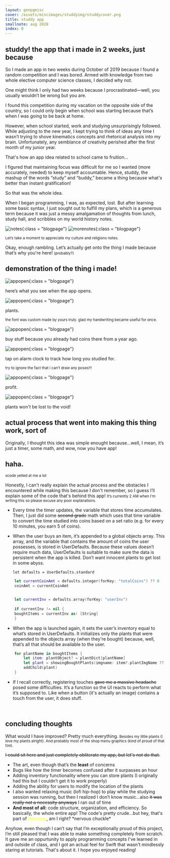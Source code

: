 ```yaml
---
layout: genpgmisc
cover: /assets/miscimages/studdyimg/studdycover.png
title: studdy app
smallnote: aug 2020 
index: 0
---
```


<h2>studdy! the app that i made in 2 weeks, just because</h2>


So I made an app in two weeks during October of 2019 because I found a random competition and I was bored. Armed with knowledge from two whole elective computer science classes, I decided why not. 


One might think I only had two weeks because I procrastinated—well, you usually wouldn’t be wrong but you are. 


I found this competition during my vacation on the opposite side of the country, so I could only begin when school was starting because that’s when I was going to be back at home. 


However, when school started, work and studying unsurprisingly followed. While adjusting to the new year, I kept trying to think of ideas any time I wasn’t trying to shove kinematics concepts and rhetorical analysis into my brain. Unfortunately, any semblance of creativity perished after the first month of my junior year. 


That's how an app idea related to school came to fruition...


I figured that maintaining focus was difficult for me so I wanted (more accurately, needed) to keep myself accountable. Hence, studdy, the mashup of the words “study” and “buddy,” became a thing because what's better than instant gratification!


So that was the whole idea.


When I began programming, I was, as expected, lost. But after learning some basic syntax, I just sought out to fulfill my plans, which is a generous term because it was just a messy amalgamation of thoughts from lunch, study hall, and scribbles on my world history notes.



![notes](/assets/miscimages/studdyimg/studdycr2.jpg){:class = "blogpage"}
![morenotes](/assets/miscimages/studdyimg/studdycr1.jpg){:class = "blogpage"}

<small>Let’s take a moment to appreciate my culture and religions notes. </small>



Okay, enough rambling. Let’s actually get onto the thing I made because that’s why you're here! <small>(probably?)</small> 



<h2>demonstration of the thing i made!</h2>


![appopen](/assets/miscimages/studdyimg/studdy1.gif){:class = "blogpage"}

here’s what you see when the app opens.



![appopen](/assets/miscimages/studdyimg/studdy2.gif){:class = "blogpage"}

plants.

<small> the font was custom made by yours truly. glad my handwriting became useful for once. </small>



![appopen](/assets/miscimages/studdyimg/studdy3.gif){:class = "blogpage"}

buy stuff because you already had coins there from a year ago.



![appopen](/assets/miscimages/studdyimg/studdy4.gif){:class = "blogpage"}

tap on alarm clock to track how long you studied for. 


<small>try to ignore the fact that i can’t draw any poses!!!</small>



![appopen](/assets/miscimages/studdyimg/studdy5.gif){:class = "blogpage"}

profit.



![appopen](/assets/miscimages/studdyimg/studdy6.gif){:class = "blogpage"}

plants won't be lost to the void!




<h2>actual process that went into making this thing work, sort of</h2>




Originally, I thought this idea was simple enought because…well, I mean, it’s just a timer, some math, and wow, now you have app! 

<h2>haha.</h2>
<small>xcode yelled at me a lot</small>


Honestly, I can't really explain the actual process and the obstacles I encountered while making this because I don't remember, so I guess I’ll explain some of the code that's behind this app!
<small>It’s currently 2 AM when I'm writing this so please excuse any poor explanations.</small>


- Every time the timer updates, the variable that stores time accumulates. Then, I just did some ~~second grade~~ math which uses that time variable to convert the time studied into coins based on a set ratio (e.g. for every 10 minutes, you earn 5 of coins).
- When the user buys an item, it’s appended to a global objects array. This array, and the variable that contains the amount of coins the user possesses, is stored in UserDefaults. Because these values doesn’t require much data, UserDefaults is suitable to make sure the data is persistent when the app is killed. Don’t want innocent plants to get lost in some abyss.


	`let defaults = UserDefaults.standard`
```swift
	let currentCoinAmt = defaults.integer(forKey: "totalCoins") ?? 0
	coinAmt = currentCoinAmt


	let currentInv = defaults.array(forKey: "userInv")
    
	if currentInv != nil {
	boughtItems = currentInv as! [String]
	}
```

- When the app is launched again, it sets the user’s inventory equal to what’s stored in UserDefaults. It initializes only the plants that were appended to the objects array (when they're bought) because, well, that’s all that should be available to the user. 

```swift
	for plantName in boughtItems {
		let item: plantObject? = plantDict[plantName]
		let plant = showingBoughtPlants(imgname: item?.plantImgName ?? "", posx: item?.plantPosX ?? 0, posy: item?.plantPosY ?? 0, scale: item?.plantScale ?? 0, zpos: item?.plantZPos ?? 0)
		addChild(plant)
	}
```
- If I recall correctly, registering touches ~~gave me a massive headache~~ posed some difficulties. It’s a function so the UI reacts to perform what it’s supposed to. Like when a button (it's actually an image) contains a touch from the user, it does stuff.



<br>
<h2>concluding thoughts</h2>

What would I have improved? Pretty much everything. 
<small>Besides my little plants (I love my plants alright). And probably most of the shop menu graphics (kind of proud of that too). </small>


~~I could sit here and just completely obliterate my app, but let's not do that.~~
- The art, even though that’s the **least** of concerns  
- Bugs like how the timer becomes confused after it surpasses an hour
- Adding inventory functionality where you can store plants (I originally had this but I couldn’t get it to work properly)
- Adding the ability for users to modify the location of the plants
- I also wanted relaxing music (lofi hip-hop) to play while the studying session was running, but then I realized I don’t know music…also ~~it was really not a necessity anyways~~ I ran out of time 
- **And most of all:** code structure, organization, and efficiency. So basically, the whole entire app! The code's pretty crude…but hey, that's part of <span style="color: yellow"> *learning* </span>, am I right? \*nervous chuckle\* 



Anyhow, even though I can’t say that I’m exceptionally proud of this project, I’m still pleased that I was able to make something completely from scratch. It gave me an oppurtunity to apply programming concepts I've learned in and outside of class, and I got an actual feel for Swift that wasn't mindlessly staring at tutorials. That's about it. I hope you enjoyed reading! 


